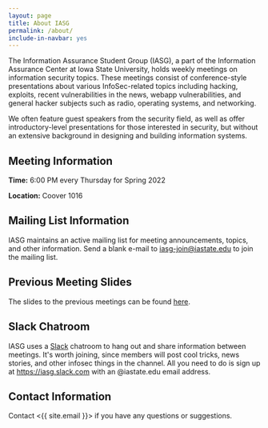 ```yaml
---
layout: page
title: About IASG
permalink: /about/
include-in-navbar: yes
---
```

The Information Assurance Student Group (IASG), a part of the
Information Assurance Center at Iowa State University,
holds weekly meetings on information
security topics. These meetings consist of conference-style
presentations about various InfoSec-related topics including
hacking, exploits, recent vulnerabilities in the news,
webapp vulnerabilities, and general hacker subjects such as 
radio, operating systems, and networking.

We often feature guest speakers from the security field, as well
as offer introductory-level presentations for those interested in
security, but without an extensive background in designing
and building information systems.
    
Meeting Information
-------------------

**Time:** 6:00 PM every Thursday for Spring 2022

**Location:** Coover 1016


Mailing List Information
------------------------

IASG maintains an active mailing list for meeting announcements, topics, and
other information. Send a blank e-mail to <iasg-join@iastate.edu> to join the mailing list.

Previous Meeting Slides
------------------------
The slides to the previous meetings can be found [here](https://drive.google.com/drive/folders/0By6whaxOBgbFLUNJRWFhbDJIZGM?usp=sharing).

Slack Chatroom
--------------

IASG uses a [Slack](https://iasg.slack.com) chatroom to hang out and share information
between meetings. It's worth joining, since members will post cool
tricks, news stories, and other infosec things in the channel. All you need to do is
sign up at <https://iasg.slack.com> with
an @iastate.edu email address.

Contact Information
--------------
Contact <{{ site.email }}> if you have any questions or suggestions.
